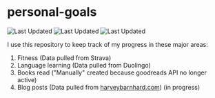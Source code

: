 # personal-goals
![Last Updated](https://img.shields.io/date/1617334361?color=FC4C02&label=Fitness%20Updated&logo=strava)
![Last Updated](https://img.shields.io/date/1617334361?color=7ac70c&label=Language%20Updated&logo=duolingo)
![Last Updated](https://img.shields.io/date/1617334361?color=e9e5cd&label=Books%20Updated&logo=goodreads)

I use this repository to keep track of my progress in these major areas:

1. Fitness (Data pulled from Strava)
2. Language learning (Data pulled from Duolingo)
3. Books read ("Manually" created because goodreads API no longer active)
4. Blog posts (Data pulled from [harveybarnhard.com](https://harveybarnhard.com)) (in progress)
